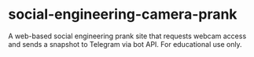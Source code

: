 # social-engineering-camera-prank
A web-based social engineering prank site that requests webcam access and sends a snapshot to Telegram via bot API. For educational use only.
